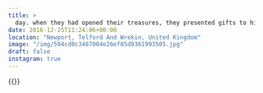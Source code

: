 ```yaml
---
title: >
  day. when they had opened their treasures, they presented gifts to him: gold, frankincense, and myrrh. 🔔#vsco #vscofilm #christmas
date: 2016-12-25T11:24:06+00:00
location: "Newport, Telford And Wrekin, United Kingdom"
image: "/img/594cd0c3487004e26ef85d9361993505.jpg"
draft: false
instagram: true
---
```


{{<photo src="/img/594cd0c3487004e26ef85d9361993505.jpg">}}
